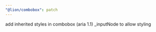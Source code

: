 ```yaml
---
"@lion/combobox": patch
---
```


add inherited styles in combobox (aria 1.1) _inputNode to allow styling

